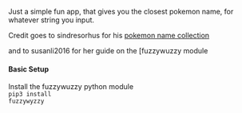Just a simple fun app, that gives you the closest pokemon name, for whatever string you input. 

Credit goes to sindresorhus for his [pokemon name collection](https://github.com/sindresorhus/pokemon/blob/master/data/en.json) </br>

and to susanli2016 for her guide on the [fuzzywuzzy module[](https://github.com/susanli2016/NLP-with-Python/blob/master/Fuzzy%20String%20Matching.ipynb)</br>

#### Basic Setup
Install the fuzzywuzzy python module</br>
<code>pip3 install fuzzywyzzy<code>

